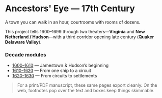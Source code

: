 # Ancestors' Eye — 17th Century

A town you can walk in an hour, courtrooms with rooms of dozens.

This project tells 1600–1699 through two theaters—**Virginia** and **New Netherland / Hudson**—with a third corridor opening late century (**Quaker Delaware Valley**).

### Decade modules

- [1600–1610](decades/1600-1610/1600-1610/) — Jamestown & Hudson’s beginning
- [1610–1620](decades/1610-1620/1610-1620/) — From one ship to a circuit
- [1620–1630](decades/1620-1630/1620-1630/) — From circuits to settlements

> For a print/PDF manuscript, these same pages export cleanly. On the web, footnotes pop over the text and boxes keep things skimmable.
